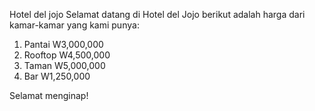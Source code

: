 Hotel del jojo
Selamat datang di Hotel del Jojo
berikut adalah harga dari kamar-kamar yang kami punya:

1. Pantai W3,000,000
2. Rooftop W4,500,000
3. Taman W5,000,000
4. Bar W1,250,000

Selamat menginap!

